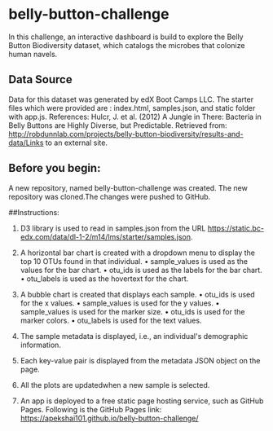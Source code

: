 # belly-button-challenge
In this challenge, an interactive dashboard is build to explore the Belly Button Biodiversity dataset, which catalogs the microbes that colonize human navels.
    
## Data Source
Data for this dataset was generated by edX Boot Camps LLC. The starter files which were provided are : index.html, samples.json, and static folder with app.js.
References:
Hulcr, J. et al. (2012) A Jungle in There: Bacteria in Belly Buttons are Highly Diverse, but Predictable. Retrieved from: http://robdunnlab.com/projects/belly-button-biodiversity/results-and-data/Links to an external site.


## Before you begin:
A new repository, named belly-button-challenge was created. The new repository was cloned.The changes were pushed to GitHub.
  
##Instructions:
1.    D3 library is used to read in samples.json from the URL https://static.bc-edx.com/data/dl-1-2/m14/lms/starter/samples.json.

2.    A horizontal bar chart is created with a dropdown menu to display the top 10 OTUs found in that individual.
•    sample_values is used as the values for the bar chart.
•    otu_ids is used as the labels for the bar chart.
•    otu_labels is used as the hovertext for the chart.

3.    A bubble chart is created that displays each sample.
•    otu_ids is used for the x values.
•    sample_values is used for the y values.
•    sample_values is used for the marker size.
•    otu_ids is used for the marker colors.
•    otu_labels is used for the text values.
4.    The sample metadata is displayed, i.e., an individual's demographic information.
5.    Each key-value pair is displayed from the metadata JSON object on the page.
6.    All the plots are updatedwhen a new sample is selected. 
7.    An  app is deployed to a free static page hosting service, such as GitHub Pages. Following is the GitHub Pages link:  https://apekshai101.github.io/belly-button-challenge/ 



